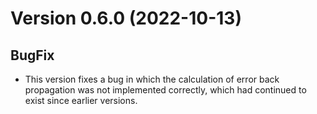 Version 0.6.0 (2022-10-13)
===========================

BugFix
--------
- This version fixes a bug in which the calculation of error back propagation was not implemented correctly, which had continued to exist since earlier versions.
